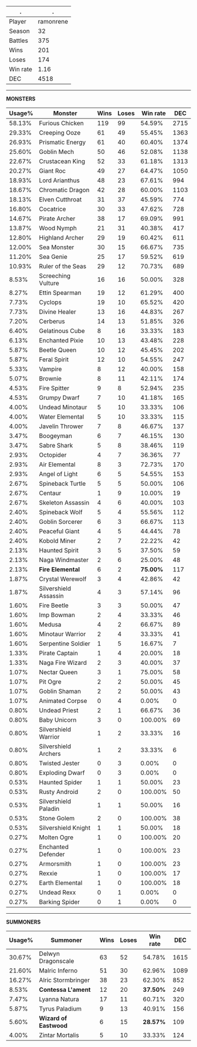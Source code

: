.|.
|-|-
Player|ramonrene
Season|32
Battles|375
Wins|201
Loses|174
Win rate|1.16
DEC|4518

---
**MONSTERS**

Usage%|Monster|Wins|Loses|Win rate|DEC|
-|-|-|-|-|-|
58.13%|Furious Chicken|119|99|54.59%|2715|
29.33%|Creeping Ooze|61|49|55.45%|1363|
26.93%|Prismatic Energy|61|40|60.40%|1374|
25.60%|Goblin Mech|50|46|52.08%|1138|
22.67%|Crustacean King|52|33|61.18%|1313|
20.27%|Giant Roc|49|27|64.47%|1050|
18.93%|Lord Arianthus|48|23|67.61%|994|
18.67%|Chromatic Dragon|42|28|60.00%|1103|
18.13%|Elven Cutthroat|31|37|45.59%|774|
16.80%|Cocatrice|30|33|47.62%|728|
14.67%|Pirate Archer|38|17|69.09%|991|
13.87%|Wood Nymph|21|31|40.38%|417|
12.80%|Highland Archer|29|19|60.42%|611|
12.00%|Sea Monster|30|15|66.67%|735|
11.20%|Sea Genie|25|17|59.52%|619|
10.93%|Ruler of the Seas|29|12|70.73%|689|
8.53%|Screeching Vulture|16|16|50.00%|328|
8.27%|Ettin Spearman|19|12|61.29%|400|
7.73%|Cyclops|19|10|65.52%|420|
7.73%|Divine Healer|13|16|44.83%|267|
7.20%|Cerberus|14|13|51.85%|326|
6.40%|Gelatinous Cube|8|16|33.33%|183|
6.13%|Enchanted Pixie|10|13|43.48%|228|
5.87%|Beetle Queen|10|12|45.45%|202|
5.87%|Feral Spirit|12|10|54.55%|247|
5.33%|Vampire|8|12|40.00%|158|
5.07%|Brownie|8|11|42.11%|174|
4.53%|Fire Spitter|9|8|52.94%|235|
4.53%|Grumpy Dwarf|7|10|41.18%|165|
4.00%|Undead Minotaur|5|10|33.33%|106|
4.00%|Water Elemental|5|10|33.33%|115|
4.00%|Javelin Thrower|7|8|46.67%|137|
3.47%|Boogeyman|6|7|46.15%|130|
3.47%|Sabre Shark|5|8|38.46%|119|
2.93%|Octopider|4|7|36.36%|77|
2.93%|Air Elemental|8|3|72.73%|170|
2.93%|Angel of Light|6|5|54.55%|153|
2.67%|Spineback Turtle|5|5|50.00%|106|
2.67%|Centaur|1|9|10.00%|19|
2.67%|Skeleton Assassin|4|6|40.00%|103|
2.40%|Spineback Wolf|5|4|55.56%|112|
2.40%|Goblin Sorcerer|6|3|66.67%|113|
2.40%|Peaceful Giant|4|5|44.44%|78|
2.40%|Kobold Miner|2|7|22.22%|42|
2.13%|Haunted Spirit|3|5|37.50%|59|
2.13%|Naga Windmaster|2|6|25.00%|48|
2.13%|**Fire Elemental**|6|2|**75.00%**|117|
1.87%|Crystal Werewolf|3|4|42.86%|42|
1.87%|Silvershield Assassin|4|3|57.14%|96|
1.60%|Fire Beetle|3|3|50.00%|47|
1.60%|Imp Bowman|2|4|33.33%|46|
1.60%|Medusa|4|2|66.67%|89|
1.60%|Minotaur Warrior|2|4|33.33%|41|
1.60%|Serpentine Soldier|1|5|16.67%|7|
1.33%|Pirate Captain|1|4|20.00%|18|
1.33%|Naga Fire Wizard|2|3|40.00%|37|
1.07%|Nectar Queen|3|1|75.00%|58|
1.07%|Pit Ogre|2|2|50.00%|45|
1.07%|Goblin Shaman|2|2|50.00%|43|
1.07%|Animated Corpse|0|4|0.00%|0|
0.80%|Undead Priest|2|1|66.67%|36|
0.80%|Baby Unicorn|3|0|100.00%|69|
0.80%|Silvershield Warrior|1|2|33.33%|16|
0.80%|Silvershield Archers|1|2|33.33%|6|
0.80%|Twisted Jester|0|3|0.00%|0|
0.80%|Exploding Dwarf|0|3|0.00%|0|
0.53%|Haunted Spider|1|1|50.00%|23|
0.53%|Rusty Android|2|0|100.00%|50|
0.53%|Silvershield Paladin|1|1|50.00%|16|
0.53%|Stone Golem|2|0|100.00%|38|
0.53%|Silvershield Knight|1|1|50.00%|18|
0.27%|Molten Ogre|1|0|100.00%|20|
0.27%|Enchanted Defender|1|0|100.00%|23|
0.27%|Armorsmith|1|0|100.00%|23|
0.27%|Rexxie|1|0|100.00%|17|
0.27%|Earth Elemental|1|0|100.00%|18|
0.27%|Undead Rexx|0|1|0.00%|0|
0.27%|Barking Spider|0|1|0.00%|0|

---
**SUMMONERS**

Usage%|Summoner|Wins|Loses|Win rate|DEC|
-|-|-|-|-|-|
30.67%|Delwyn Dragonscale|63|52|54.78%|1615|
21.60%|Malric Inferno|51|30|62.96%|1089|
16.27%|Alric Stormbringer|38|23|62.30%|852|
8.53%|**Contessa L'ament**|12|20|**37.50%**|249|
7.47%|Lyanna Natura|17|11|60.71%|320|
5.87%|Tyrus Paladium|9|13|40.91%|156|
5.60%|**Wizard of Eastwood**|6|15|**28.57%**|109|
4.00%|Zintar Mortalis|5|10|33.33%|124|

